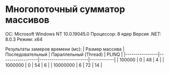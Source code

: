 Многопоточный сумматор массивов
===============================
ОС: Microsoft Windows NT 10.0.19045.0
Процессор: 8 ядер
Версия .NET: 8.0.3
Режим: x64

Результаты замеров времени (мс):
| Размер массива | Последовательный | Параллельный (Thread)  | PLINQ      |
|----------------|------------------|------------------------|------------|
|        100000  |                0 |                     48 |          4 |
|      1000000   |                0 |                     54 |          6 |
|     10000000   |                6 |                     72 |         14 |